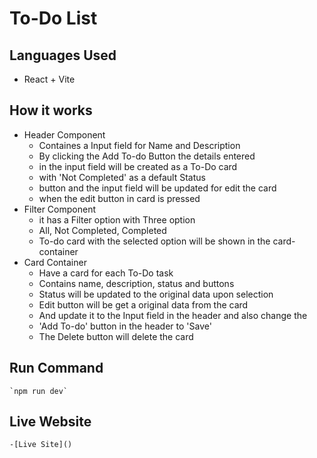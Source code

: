 # To-Do List

## Languages Used
 - React + Vite

## How it works
 - Header Component
    - Containes a Input field for Name and Description
    - By clicking the Add To-do Button the details entered
    - in the input field will be created as a To-Do card
    - with 'Not Completed' as a default Status
    - button and the input field will be updated for edit the card
    - when the edit button in card is pressed
- Filter Component
    - it has a Filter option with Three option
    - All, Not Completed, Completed
    - To-do card with the selected option will be shown in the card-container
- Card Container
    - Have a card for each To-Do task
    - Contains name, description, status and buttons
    - Status will be updated to the original data upon selection
    - Edit button will be get a original data from the card
    - And update it to the Input field in the header and also change the 
    - 'Add To-do' button in the header to 'Save'
    - The Delete button will delete the card

## Run Command 
    `npm run dev`

## Live Website
    -[Live Site]()